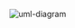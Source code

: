 ![uml-diagram](https://user-images.githubusercontent.com/39674276/121075845-59e85e80-c7de-11eb-8deb-e44de0f29d6f.jpg)
